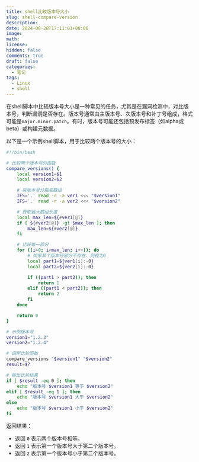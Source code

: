 ```yaml
---
title: shell比较版本号大小
slug: shell-compare-version
description: 
date: 2024-08-28T17:11:01+08:00
image: 
math: 
license: 
hidden: false
comments: true
draft: false
categories:
  - 笔记
tags:
  - Linux
  - shell
---
```


<!-- 字段	介绍	默认值
description	文章简介	
image	特色图片	
comments	显示 / 隐藏评论区	true
license	文章协议 输入 false 可以隐藏	params.article.license.default
hidden	隐藏文章（不在首页，归档等页面显示，但是可以直接通过链接访问）	false
math	加载 KaTeX 脚本	
toc	显示 / 隐藏目录	params.article.toc
lastmod	最后更改时间	 -->
在shell脚本中比较版本号大小是一种常见的任务，尤其是在漏洞检测中，对比版本号，判断漏洞是否存在。版本号通常由主版本号、次版本号和补丁号组成，格式可能是`major.minor.patch`。有时，版本号可能还包括预发布标签（如alpha或beta）或构建元数据。

以下是一个示例shell脚本，用于比较两个版本号的大小：

```bash
#!/bin/bash

# 比较两个版本号的函数
compare_versions() {
    local version1=$1
    local version2=$2

    # 将版本号分割成数组
    IFS='.' read -r -a ver1 <<< "$version1"
    IFS='.' read -r -a ver2 <<< "$version2"

    # 获取最大数组长度
    local max_len=${#ver1[@]}
    if [ ${#ver2[@]} -gt $max_len ]; then
        max_len=${#ver2[@]}
    fi

    # 比较每一部分
    for ((i=0; i<max_len; i++)); do
        # 如果某个版本号部分不存在，则视为0
        local part1=${ver1[i]:-0}
        local part2=${ver2[i]:-0}

        if ((part1 > part2)); then
            return 1
        elif ((part1 < part2)); then
            return 2
        fi
    done

    return 0
}

# 示例版本号
version1="1.2.3"
version2="1.2.4"

# 调用比较函数
compare_versions "$version1" "$version2"
result=$?

# 输出比较结果
if [ $result -eq 0 ]; then
    echo "版本号 $version1 等于 $version2"
elif [ $result -eq 1 ]; then
    echo "版本号 $version1 大于 $version2"
else
    echo "版本号 $version1 小于 $version2"
fi
```
返回结果：
- 返回 `0` 表示两个版本号相等。
- 返回 `1` 表示第一个版本号大于第二个版本号。
- 返回 `2` 表示第一个版本号小于第二个版本号。
